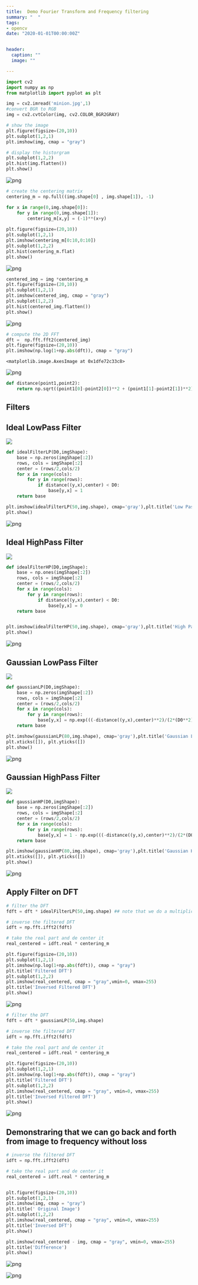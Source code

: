 ```yaml
---
title:  Demo Fourier Transform and Frequency filtering 
summary: "  "
tags:
- opencv
date: "2020-01-01T00:00:00Z"


header:
  caption: ""
  image: ""

---
```







```python
import cv2
import numpy as np
from matplotlib import pyplot as plt
```


```python
img = cv2.imread('minion.jpg',1)
#convert BGR to RGB
img = cv2.cvtColor(img, cv2.COLOR_BGR2GRAY)

# show the image
plt.figure(figsize=(20,10))
plt.subplot(1,2,1)
plt.imshow(img, cmap = "gray")

# display the historgram
plt.subplot(1,2,2)
plt.hist(img.flatten())
plt.show()
```


![png](/img/teaching/computer_vision/week2/fourier/output_2_0.png)



```python
# create the centering matrix
centering_m = np.full((img.shape[0] , img.shape[1]), -1)

for x in range(0,img.shape[0]):
    for y in range(0,img.shape[1]):
        centering_m[x,y] = (-1)**(x+y)
        
plt.figure(figsize=(20,10))
plt.subplot(1,2,1)
plt.imshow(centering_m[0:10,0:10])
plt.subplot(1,2,2)
plt.hist(centering_m.flat)
plt.show()

```


![png](/img/teaching/computer_vision/week2/fourier/output_3_0.png)



```python
centered_img = img *centering_m
plt.figure(figsize=(20,10))
plt.subplot(1,2,1)
plt.imshow(centered_img, cmap = "gray")
plt.subplot(1,2,2)
plt.hist(centered_img.flatten())
plt.show()
```


![png](/img/teaching/computer_vision/week2/fourier/output_4_0.png)



```python
# compute the 2D FFT
dft =  np.fft.fft2(centered_img)
plt.figure(figsize=(20,10))
plt.imshow(np.log(1+np.abs(dft)), cmap = "gray")

```




    <matplotlib.image.AxesImage at 0x1dfe72c33c8>




![png](/img/teaching/computer_vision/week2/fourier/output_5_1.png)



```python
def distance(point1,point2):
    return np.sqrt((point1[0]-point2[0])**2 + (point1[1]-point2[1])**2)
```

## Filters

## Ideal LowPass Filter
![](/img/teaching/computer_vision/week2/fourier/equations/idealLP.png)


```python
def idealFilterLP(D0,imgShape):
    base = np.zeros(imgShape[:2])
    rows, cols = imgShape[:2]
    center = (rows/2,cols/2)
    for x in range(cols):
        for y in range(rows):
            if distance((y,x),center) < D0:
                base[y,x] = 1
    return base

plt.imshow(idealFilterLP(50,img.shape), cmap='gray'),plt.title('Low Pass Filter')
plt.show()
```


![png](/img/teaching/computer_vision/week2/fourier/output_9_0.png)


## Ideal HighPass Filter
![](/img/teaching/computer_vision/week2/fourier/equations/idealHP.png)


```python
def idealFilterHP(D0,imgShape):
    base = np.ones(imgShape[:2])
    rows, cols = imgShape[:2]
    center = (rows/2,cols/2)
    for x in range(cols):
        for y in range(rows):
            if distance((y,x),center) < D0:
                base[y,x] = 0
    return base


plt.imshow(idealFilterHP(50,img.shape), cmap='gray'),plt.title('High Pass Filter')
plt.show()
```


![png](/img/teaching/computer_vision/week2/fourier/output_11_0.png)


## Gaussian LowPass Filter
![](/img/teaching/computer_vision/week2/fourier/equations/gaussianLP.png)


```python
def gaussianLP(D0,imgShape):
    base = np.zeros(imgShape[:2])
    rows, cols = imgShape[:2]
    center = (rows/2,cols/2)
    for x in range(cols):
        for y in range(rows):
            base[y,x] = np.exp(((-distance((y,x),center)**2)/(2*(D0**2))))
    return base

plt.imshow(gaussianLP(80,img.shape), cmap='gray'),plt.title('Gaussian Low Pass Filter')
plt.xticks([]), plt.yticks([])
plt.show()
```


![png](/img/teaching/computer_vision/week2/fourier/output_13_0.png)


## Gaussian HighPass Filter
![](/img/teaching/computer_vision/week2/fourier/equations/gaussianHP.png)


```python
def gaussianHP(D0,imgShape):
    base = np.zeros(imgShape[:2])
    rows, cols = imgShape[:2]
    center = (rows/2,cols/2)
    for x in range(cols):
        for y in range(rows):
            base[y,x] = 1 - np.exp(((-distance((y,x),center)**2)/(2*(D0**2))))
    return base

plt.imshow(gaussianHP(80,img.shape), cmap='gray'),plt.title('Gaussian High Pass Filter')
plt.xticks([]), plt.yticks([])
plt.show()
```


![png](/img/teaching/computer_vision/week2/fourier/output_15_0.png)


## Apply Filter on DFT


```python
# filter the DFT
fdft = dft * idealFilterLP(50,img.shape) ## note that we do a multiplication cause we are in the frequency domain

# inverse the filtered DFT
idft = np.fft.ifft2(fdft)

# take the real part and de center it
real_centered = idft.real * centering_m

plt.figure(figsize=(20,10))
plt.subplot(1,2,1)
plt.imshow(np.log(1+np.abs(fdft)), cmap = "gray")
plt.title('Filtered DFT')
plt.subplot(1,2,2)
plt.imshow(real_centered, cmap = "gray",vmin=0, vmax=255)
plt.title('Inversed Filtered DFT')
plt.show()

```


![png](/img/teaching/computer_vision/week2/fourier/output_17_0.png)



```python
# filter the DFT
fdft = dft * gaussianLP(50,img.shape)

# inverse the filtered DFT
idft = np.fft.ifft2(fdft)

# take the real part and de center it
real_centered = idft.real * centering_m

plt.figure(figsize=(20,10))
plt.subplot(1,2,1)
plt.imshow(np.log(1+np.abs(fdft)), cmap = "gray")
plt.title('Filtered DFT')
plt.subplot(1,2,2)
plt.imshow(real_centered, cmap = "gray", vmin=0, vmax=255)
plt.title('Inversed Filtered DFT')
plt.show()
```


![png](/img/teaching/computer_vision/week2/fourier/output_18_0.png)


## Demonstraring that we can go back and forth from image to frequency without loss


```python
# inverse the filtered DFT
idft = np.fft.ifft2(dft)

# take the real part and de center it
real_centered = idft.real * centering_m


plt.figure(figsize=(20,10))
plt.subplot(1,2,1)
plt.imshow(img, cmap = "gray")
plt.title(' Original Image')
plt.subplot(1,2,2)
plt.imshow(real_centered, cmap = "gray", vmin=0, vmax=255)
plt.title('Inversed DFT')
plt.show()

plt.imshow(real_centered - img, cmap = "gray", vmin=0, vmax=255)
plt.title('Difference')
plt.show()
```


![png](/img/teaching/computer_vision/week2/fourier/output_20_0.png)



![png](/img/teaching/computer_vision/week2/fourier/output_20_1.png)



